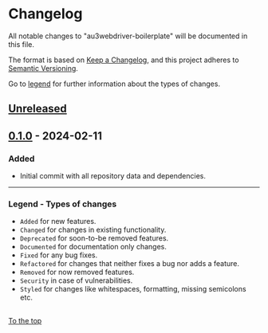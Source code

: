 #####

# Changelog

All notable changes to "au3webdriver-boilerplate" will be documented in this file.

The format is based on [Keep a Changelog](https://keepachangelog.com/en/1.0.0/),
and this project adheres to [Semantic Versioning](https://semver.org/spec/v2.0.0.html).

Go to [legend](#legend---types-of-changes) for further information about the types of changes.

## [Unreleased]

## [0.1.0] - 2024-02-11

### Added

- Initial commit with all repository data and dependencies.

[Unreleased]: https://github.com/Sven-Seyfert/au3webdriver-boilerplate/compare/v0.1.0...HEAD
[0.1.0]: https://github.com/Sven-Seyfert/au3webdriver-boilerplate/releases/tag/v0.1.0

---

### Legend - Types of changes

- `Added` for new features.
- `Changed` for changes in existing functionality.
- `Deprecated` for soon-to-be removed features.
- `Documented` for documentation only changes.
- `Fixed` for any bug fixes.
- `Refactored` for changes that neither fixes a bug nor adds a feature.
- `Removed` for now removed features.
- `Security` in case of vulnerabilities.
- `Styled` for changes like whitespaces, formatting, missing semicolons etc.

##

[To the top](#)
